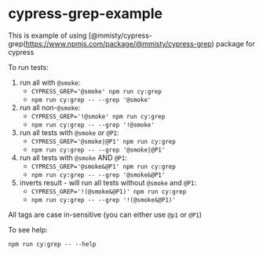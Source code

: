 # cypress-grep-example

This is example of using [@mmisty/cypress-grep(https://www.npmjs.com/package/@mmisty/cypress-grep) package for cypress


To run tests: 
1. run all with `@smoke`:
   - ```CYPRESS_GREP='@smoke' npm run cy:grep```
   - ```npm run cy:grep -- --grep '@smoke'```
2. run all non-`@smoke`:
   - ```CYPRESS_GREP='!@smoke' npm run cy:grep```
   - `npm run cy:grep -- --grep '!@smoke'`
3. run all tests with `@smoke` or `@P1`:
   - `CYPRESS_GREP='@smoke|@P1' npm run cy:grep` 
   - `npm run cy:grep -- --grep '@smoke|@P1'`
4. run all tests with `@smoke` AND `@P1`:
   - `CYPRESS_GREP='@smoke&@P1' npm run cy:grep`
   - `npm run cy:grep -- --grep '@smoke&@P1'`
5. inverts result - will run all tests without `@smoke` and `@P1`:
   - `CYPRESS_GREP='!(@smoke&@P1)' npm run cy:grep`
   - `npm run cy:grep -- --grep '!(@smoke&@P1)'`

All tags are case in-sensitive (you can either use `@p1` or `@P1`)

To see help: 
```
npm run cy:grep -- --help
```